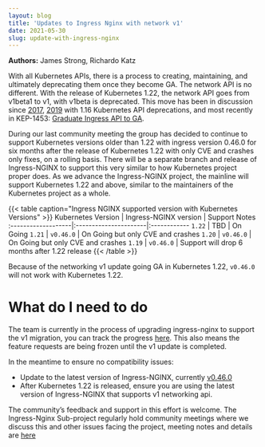 ```yaml
---
layout: blog
title: 'Updates to Ingress Nginx with network v1'
date: 2021-05-30
slug: update-with-ingress-nginx
---
```


**Authors:** James Strong, Richardo Katz 

With all Kubernetes APIs, there is a process to creating, maintaining, and
ultimately deprecating them once they become GA. The network API is no
different. With the release of Kubernetes 1.22, the network API goes from
v1beta1 to v1, with v1beta is deprecated. This move has been in discussion
since [2017](https://github.com/kubernetes/kubernetes/issues/43214),
[2019](https://kubernetes.io/blog/2019/07/18/api-deprecations-in-1-16/) with 1.16 Kubernetes API deprecations,
and most recently in KEP-1453: [Graduate Ingress API to GA](https://github.com/kubernetes/enhancements/tree/master/keps/sig-network/1453-ingress-api#122).

During our last community meeting the group has decided to continue to 
support Kubernetes versions older than 1.22 with ingress version 0.46.0 
for six months after the release of Kubernetes 1.22 with only CVE and 
crashes only fixes, on a rolling basis. There will be a separate branch and 
release of Ingress-NGINX to support this very similar to how Kubernetes 
project proper does. As we advance the Ingress-NGINX project, the mainline 
will support Kubernetes 1.22 and above, similar to the maintainers of the 
Kubernetes project as a whole.

{{< table caption="Ingress NGINX supported version with Kubernetes Versions" >}}
Kubernetes Version  | Ingress-NGINX version | Support Notes
:-------------------|:----------------------|:------------
`1.22`              | TBD                   | On Going
`1.21`              | `v0.46.0`             | On Going but only CVE and crashes
`1.20`              | `v0.46.0`             | On Going but only CVE and crashes
`1.19`              | `v0.46.0`             | Support will drop 6 months after 1.22 release
{{< /table >}}    

Because of the networking v1 update going GA in Kubernetes 1.22, `v0.46.0` will 
not work with Kubernetes 1.22. 

# What do I need to do

The team is currently in the process of upgrading ingress-nginx to support 
the v1 migration, you can track the progress 
[here](https://github.com/kubernetes/ingress-nginx/pull/7156).  This also 
means the feature requests are being frozen until the v1 update is completed. 

In the meantime to ensure no compatibility issues: 

* Update to the latest version of Ingress-NGINX, currently [v0.46.0](https://github.com/kubernetes/ingress-nginx/releases/tag/controller-v0.46.0) 
* After Kubernetes 1.22 is released, ensure you are using the latest version of 
  Ingress-NGINX that supports v1 networking api.

The community’s feedback and support in this effort is welcome. The
Ingress-Nginx Sub-project regularly hold community meetings where we discuss
this and other issues facing the project, meeting notes and details are
[here](https://github.com/kubernetes/community/tree/master/sig-network)
